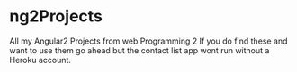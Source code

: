 # ng2Projects
All my Angular2 Projects from web Programming 2 
If you do find these and want to use them go ahead but the contact list app wont run without a Heroku account.
